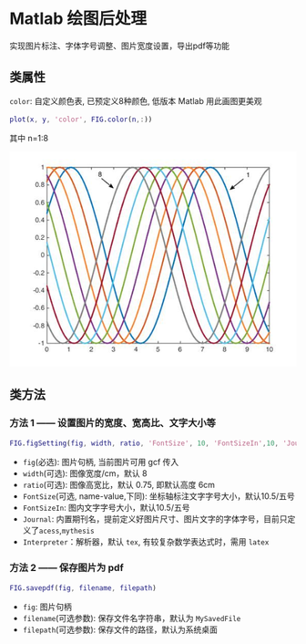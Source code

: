 # Matlab 绘图后处理

实现图片标注、字体字号调整、图片宽度设置，导出pdf等功能

## 类属性

`color`: 自定义颜色表, 已预定义8种颜色, 低版本 Matlab 用此画图更美观

```matlab
plot(x, y, 'color', FIG.color(n,:))
```

其中 n=1:8

![colormap](./img/colormap.jpg)

## 类方法

### 方法 1 —— 设置图片的宽度、宽高比、文字大小等

```matlab
FIG.figSetting(fig, width, ratio, 'FontSize', 10, 'FontSizeIn',10, 'Journal', 'acess', 'Interpreter', 'latex')
```

- `fig`(必选): 图片句柄, 当前图片可用 gcf 传入
- `width`(可选): 图像宽度/cm，默认 8
- `ratio`(可选): 图像高宽比，默认 0.75, 即默认高度 6cm
- `FontSize`(可选, name-value,下同): 坐标轴标注文字字号大小，默认10.5/五号
- `FontSizeIn`: 图内文字字号大小，默认10.5/五号
- `Journal`: 内置期刊名，提前定义好图片尺寸、图片文字的字体字号，目前只定义了`acess`,`mythesis`
- `Interpreter`：解析器，默认 `tex`, 有较复杂数学表达式时，需用 `latex`

### 方法 2 —— 保存图片为 pdf

```matlab
FIG.savepdf(fig, filename, filepath)
```

- `fig`: 图片句柄
- `filename`(可选参数): 保存文件名字符串，默认为 `MySavedFile`
- `filepath`(可选参数): 保存文件的路径，默认为系统桌面

